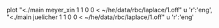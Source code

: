 plot "<./main meyer_xin 1 1 0 0 < ~/he/data/rbc/laplace/1.off" u 'r':'eng', \
     "<./main juelicher 1 1 0 0 < ~/he/data/rbc/laplace/1.off" u 'r':'eng'
